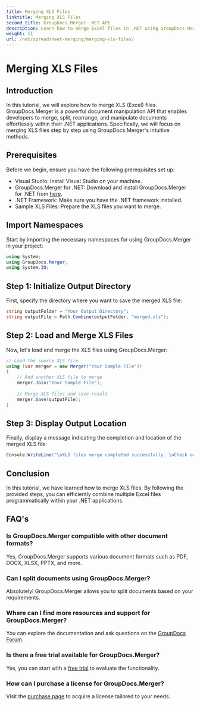 ```yaml
---
title: Merging XLS Files
linktitle: Merging XLS Files
second_title: GroupDocs.Merger .NET API
description: Learn how to merge Excel files in .NET using GroupDocs.Merger for seamless document manipulation. Follow our step-by-step tutorial.
weight: 11
url: /net/spreadsheet-merging/merging-xls-files/
---
```


# Merging XLS Files

## Introduction
In this tutorial, we will explore how to merge XLS (Excel) files. GroupDocs.Merger is a powerful document manipulation API that enables developers to merge, split, rearrange, and manipulate documents effortlessly within their .NET applications. Specifically, we will focus on merging XLS files step by step using GroupDocs.Merger's intuitive methods.
## Prerequisites
Before we begin, ensure you have the following prerequisites set up:
- Visual Studio: Install Visual Studio on your machine.
- GroupDocs.Merger for .NET: Download and install GroupDocs.Merger for .NET from [here](https://releases.groupdocs.com/merger/net/).
- .NET Framework: Make sure you have the .NET framework installed.
- Sample XLS Files: Prepare the XLS files you want to merge.

## Import Namespaces
Start by importing the necessary namespaces for using GroupDocs.Merger in your project:
```csharp
using System; 
using GroupDocs.Merger;
using System.IO;
```
## Step 1: Initialize Output Directory
First, specify the directory where you want to save the merged XLS file:
```csharp
string outputFolder = "Your Output Directory";
string outputFile = Path.Combine(outputFolder, "merged.xls");
```
## Step 2: Load and Merge XLS Files
Now, let's load and merge the XLS files using GroupDocs.Merger:
```csharp
// Load the source XLS file
using (var merger = new Merger("Your Sample File"))
{
    // Add another XLS file to merge
    merger.Join("Your Sample File");
    
    // Merge XLS files and save result
    merger.Save(outputFile);
}
```
## Step 3: Display Output Location
Finally, display a message indicating the completion and location of the merged XLS file:
```csharp
Console.WriteLine("\nXLS files merge completed successfully. \nCheck output in {0}", outputFolder);
```

## Conclusion
In this tutorial, we have learned how to merge XLS files. By following the provided steps, you can efficiently combine multiple Excel files programmatically within your .NET applications.

## FAQ's
### Is GroupDocs.Merger compatible with other document formats?
Yes, GroupDocs.Merger supports various document formats such as PDF, DOCX, XLSX, PPTX, and more.
### Can I split documents using GroupDocs.Merger?
Absolutely! GroupDocs.Merger allows you to split documents based on your requirements.
### Where can I find more resources and support for GroupDocs.Merger?
You can explore the documentation and ask questions on the [GroupDocs Forum](https://forum.groupdocs.com/c/merger/32).
### Is there a free trial available for GroupDocs.Merger?
Yes, you can start with a [free trial](https://releases.groupdocs.com/) to evaluate the functionality.
### How can I purchase a license for GroupDocs.Merger?
Visit the [purchase page](https://purchase.groupdocs.com/buy) to acquire a license tailored to your needs.
